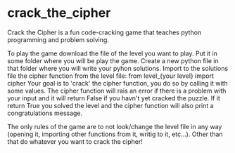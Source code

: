 # crack_the_cipher

Crack the Cipher is a fun code-cracking game that teaches python programming and problem solving.

To play the game download the file of the level you want to play. Put it in some folder where you will be play the game. Create a new python file in that folder where you will write your pyhon solutions. Import to the solutions file the cipher function from the level file:
from level_{your level} import cipher
Your goal is to 'crack' the cipher function, you do so by calling it with some values. The cipher function will rais an error if there is a problem with your input and it will return False if you havn't yet cracked the puzzle. If it return True you solved the level and the cipher function will also print a congratulations message.

The only rules of the game are to not look/change the level file in any way (opening it, importing other functions from it, writig to it, etc...). Other than that do whatever you want to crack the cipher!
